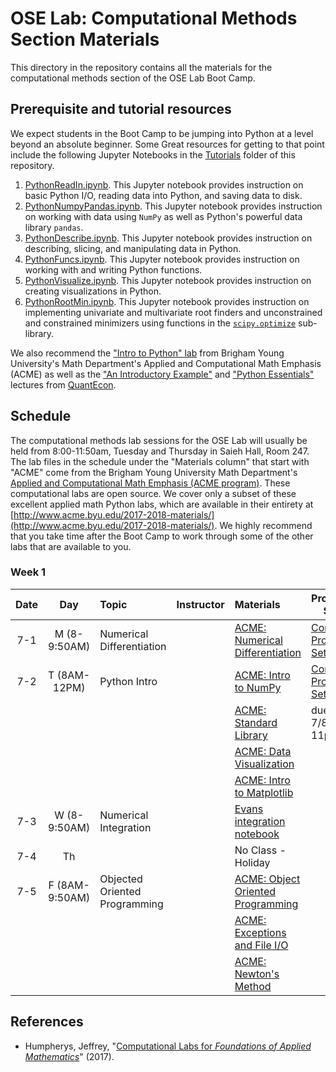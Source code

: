 # OSE Lab: Computational Methods Section Materials

This directory in the repository contains all the materials for the computational methods section of the OSE Lab Boot Camp.


## Prerequisite and tutorial resources

We expect students in the Boot Camp to be jumping into Python at a level beyond an absolute beginner. Some Great resources for getting to that point include the following Jupyter Notebooks in the [Tutorials](https://github.com/OpenSourceEcon/BootCamp2019/tree/master/Tutorials) folder of this repository.

1. [PythonReadIn.ipynb](https://github.com/OpenSourceEcon/BootCamp2019/blob/master/Tutorials/PythonReadIn.ipynb). This Jupyter notebook provides instruction on basic Python I/O, reading data into Python, and saving data to disk.
2. [PythonNumpyPandas.ipynb](https://github.com/OpenSourceEcon/BootCamp2019/blob/master/Tutorials/PythonNumpyPandas.ipynb). This Jupyter notebook provides instruction on working with data using `NumPy` as well as Python's powerful data library `pandas`.
3. [PythonDescribe.ipynb](https://github.com/OpenSourceEcon/BootCamp2019/blob/master/Tutorials/PythonDescribe.ipynb). This Jupyter notebook provides instruction on describing, slicing, and manipulating data in Python.
4. [PythonFuncs.ipynb](https://github.com/OpenSourceEcon/BootCamp2019/blob/master/Tutorials/PythonFuncs.ipynb). This Jupyter notebook provides instruction on working with and writing Python functions.
5. [PythonVisualize.ipynb](https://github.com/OpenSourceEcon/BootCamp2019/blob/master/Tutorials/PythonVisualize.ipynb). This Jupyter notebook provides instruction on creating visualizations in Python.
6. [PythonRootMin.ipynb](https://github.com/OpenSourceEcon/BootCamp2019/blob/master/Tutorials/PythonRootMin.ipynb). This Jupyter notebook provides instruction on implementing univariate and multivariate root finders and unconstrained and constrained minimizers using functions in the [`scipy.optimize`](https://docs.scipy.org/doc/scipy/reference/optimize.html) sub-library.

We also recommend the ["Intro to Python" lab](http://www.acme.byu.edu/wp-content/uploads/2017/08/PythonIntro.pdf) from Brigham Young University's Math Department's Applied and Computational Math Emphasis (ACME) as well as the ["An Introductory Example"](https://lectures.quantecon.org/py/python_by_example.html) and ["Python Essentials"](https://lectures.quantecon.org/py/python_essentials.html) lectures from [QuantEcon](https://lectures.quantecon.org/py/).


## Schedule

The computational methods lab sessions for the OSE Lab will usually be held from 8:00-11:50am, Tuesday and Thursday in Saieh Hall, Room 247. The lab files in the schedule under the "Materials column" that start with "ACME" come from the Brigham Young University Math Department's [Applied and Computational Math Emphasis (ACME program)](http://www.acme.byu.edu/). These computational labs are open source. We cover only a subset of these excellent applied math Python labs, which are available in their entirety at [http://www.acme.byu.edu/2017-2018-materials/](http://www.acme.byu.edu/2017-2018-materials/). We highly recommend that you take time after the Boot Camp to work through some of the other labs that are available to you.

### Week 1

| Date | Day | Topic | Instructor | Materials | Problem Set |
|:---:|:---:|:--- |:--- |:--- | --- |
7-1  | M (8-9:50AM)  |   Numerical Differentiation  |    |  [ACME: Numerical Differentiation](https://github.com/OpenSourceEcon/BootCamp2019/blob/master/Computation/Wk1_DifInt/ACME_NumDiff.pdf)   |  [Comp Problem Set 1a](https://github.com/OpenSourceEcon/BootCamp2019/blob/master/Computation/Wk1_DifInt/DifInt_probset1a.pdf) |
7-2  | T (8AM-12PM)  |  Python Intro   |  | [ACME: Intro to NumPy](https://github.com/OpenSourceEcon/BootCamp2019/blob/master/Computation/Wk1_PyIntro/NumpyIntro.pdf) | [Comp Problem Set 1b](?) |
|     |     |     |                | [ACME: Standard Library](https://github.com/OpenSourceEcon/BootCamp2019/blob/master/Computation/Wk1_PyIntro/StandardLibrary.pdf) | due M, 7/8, 11pm |
|     |     |     |                 | [ACME: Data Visualization](https://github.com/OpenSourceEcon/BootCamp2019/blob/master/Computation/Wk1_PyIntro/DataVisualization.pdf) |  |
|     |     |     |                 | [ACME: Intro to Matplotlib](https://github.com/OpenSourceEcon/BootCamp2019/blob/master/Computation/Wk1_PyIntro/MatplotlibIntro.pdf) |  |
7-3  | W (8-9:50AM)  |  Numerical Integration   |         |    [Evans integration notebook](https://github.com/OpenSourceEcon/BootCamp2019/blob/master/Computation/Wk1_DifInt/NumIntegr.ipynb)      |    |
7-4 | Th  |     | | No Class - Holiday |   |
7-5  | F (8AM-9:50AM)  |  Objected Oriented Programming   |     | [ACME: Object Oriented Programming](https://github.com/OpenSourceEcon/BootCamp2019/blob/master/Computation/Wk1_PyIntro/ObjectOriented.pdf) |     |
|     |     |     |                 | [ACME: Exceptions and File I/O](https://github.com/OpenSourceEcon/BootCamp2019/blob/master/Computation/Wk1_PyIntro/Exceptions_FileIO.pdf) |  |
|     |     |     |                 | [ACME: Newton's Method](https://github.com/OpenSourceEcon/BootCamp2019/blob/master/Computation/Wk1_DifInt/NewtonsMethod.pdf) |  |

<!-- ### Week 2

| Date | Day | Topic | Instructor | Materials | Problem Set |
|:---:|:---:|:--- |:--- |:--- | --- |
6-25  | M   |     |     |     |     |
6-26  | T   | Visualizations | Jan Ertl | [Visualizations Notebook](https://github.com/OpenSourceMacro/BootCamp2018/blob/master/Tutorials/PythonVisualize.ipynb) | [Comp. Prob Set 2](https://github.com/OpenSourceMacro/BootCamp2018/blob/master/Computation/Wk2_DataVis/DataVis_probset.pdf) |
|     |     | and Pandas  |    | [ACME: Intro to Matplotlib](https://github.com/OpenSourceMacro/BootCamp2018/blob/master/Computation/Wk2_DataVis/MatplotlibIntro.pdf) | due T, 7-3, 6pm |
|     |     |     |    | [ACME: Data Visualization](https://github.com/OpenSourceMacro/BootCamp2018/blob/master/Computation/Wk2_DataVis/DataVisualization.pdf) |   |
|     |     |     |    | [ACME: Pandas 1](https://github.com/OpenSourceMacro/BootCamp2018/blob/master/Computation/Wk2_DataVis/Pandas1.pdf) |   |
|     |     |     |    | [ACME: Pandas 2](https://github.com/OpenSourceMacro/BootCamp2018/blob/master/Computation/Wk2_DataVis/Pandas2.pdf) |   |
6-27  | W   |     |         |          |     |
6-28  | Th  | Visualizations | Jan Ertl | [Pandas Notebook](https://github.com/OpenSourceMacro/BootCamp2018/blob/master/Tutorials/PythonNumpyPandas.ipynb) |   |
|     |     | and Bokeh      |          | [ACME: Pandas 3](https://github.com/OpenSourceMacro/BootCamp2018/blob/master/Computation/Wk2_DataVis/Pandas3.pdf) |    |
|     |     |      |          | [ACME: Pandas 4](https://github.com/OpenSourceMacro/BootCamp2018/blob/master/Computation/Wk2_DataVis/Pandas4.pdf) |    |
6-29  | F   |     |     |     |     |

### Week 3

| Date | Day | Topic | Instructor | Materials | Problem Set |
|:---:|:---:|:--- |:--- |:--- | --- |
7-2  | M  |  |  |  |  |
7-3  | T  |  Matrix Decomposition | Jan Ertl | [ACME: QR Decomp](https://github.com/OpenSourceMacro/BootCamp2018/blob/master/Computation/Wk3_Decomp/QR_Decomposition.pdf) | [Comp Prob Set 3](https://github.com/OpenSourceMacro/BootCamp2018/blob/master/Computation/Wk3_Decomp/Decomp_probset.pdf) |
|     |     |  |          | [ACME: Lsq, eigenvalues](https://github.com/OpenSourceMacro/BootCamp2018/blob/master/Computation/Wk3_Decomp/LeastSquares_Eigenvalues.pdf) | due T, 7-10, 6pm |
|     |     |      |          | [ACME: SVD Image Compress](https://github.com/OpenSourceMacro/BootCamp2018/blob/master/Computation/Wk3_Decomp/SVD_ImageCompression.pdf) |  |
7-4  | W    | NO CLASSES: HOLIDAY | NO CLASSES: HOLIDAY | NO CLASSES: HOLIDAY  |  |
7-5  | Th   | Matrix conditions | Jan Ertl | [ACME: Drazin Inverse](https://github.com/OpenSourceMacro/BootCamp2018/blob/master/Computation/Wk3_Decomp/BlazinDrazin.pdf) |   |
7-6  | F    |     |     | [ACME: PageRank Algorithm](https://github.com/OpenSourceMacro/BootCamp2018/blob/master/Computation/Wk3_Decomp/PageRank.pdf) |  |
|     |     |      |          | [ACME: Conditioning and Stability](https://github.com/OpenSourceMacro/BootCamp2018/blob/master/Computation/Wk3_Decomp/Conditioning_Stability.pdf) |  |

### Week 4

| Date | Day | Topic | Instructor | Materials | Problem Set |
|:---:|:---:|:--- |:--- |:--- | --- |
7-9  | M  |     |     |     |     |
7-10 | T  | Sparse Grids | [Simon Scheidegger](https://sites.google.com/site/simonscheidegger/) | [Simon's HPC repo](https://github.com/sischei/OSM2018) | Comp Prob Set 4  |
|     |     |   |     |  | due T, 7-17, 11pm |
7-11  | W  |     |     |     |    |
7-12  | Th | High Performance Computing | [Simon Scheidegger](https://sites.google.com/site/simonscheidegger/) | [Simon's HPC repo](https://github.com/sischei/OSM2018) |  |
7-13  | F  |     |     |     |     |

### Week 5

| Date | Day | Topic | Instructor | Materials | Problem Set |
|:---:|:---:|:--- |:--- |:--- | --- |
7-16  | M  |     |     |     |     |
7-17 | T  | High Performance Computing | [Simon Scheidegger](https://sites.google.com/site/simonscheidegger/) | [Simon's HPC repo](https://github.com/sischei/OSM2018) | Comp Prob Set 5  |
|     |     |   |     |  | due T, 7-24, 11pm |
7-18  | W  |     |     |     |    |
7-19  | Th | High Performance Computing | [Simon Scheidegger](https://sites.google.com/site/simonscheidegger/) | [Simon's HPC repo](https://github.com/sischei/OSM2018) |  |
7-20  | F  |     |     |     |     |


### Week 6

| Date | Day | Topic | Instructor | Materials | Problem Set |
|:---:|:---:|:--- |:--- |:--- | --- |
7-23  | M   |     |     |     |     |
7-24  | T   | Numerical diff. and | Jan Ertl | [ACME: Numerical Differentiation](https://github.com/OpenSourceMacro/BootCamp2018/blob/master/Computation/Wk6_DifInt/Differentiation.pdf) | [Comp Prob Set 6](https://github.com/OpenSourceMacro/BootCamp2018/blob/master/Computation/Wk6_DifInt/DifIntOpt_probset.pdf) |
|     |     | integration |  | [Evans: Numerical Integration](https://github.com/OpenSourceMacro/BootCamp2018/blob/master/Computation/Wk6_DifInt/NumIntegr_Evans.pdf) | due T, 7-31, 6pm |
7-25  | W   |     |     |     |    |
7-26  | Th  | Linear constr. opt. | Jan Ertl | [ACME: Simplex Method](https://github.com/OpenSourceMacro/BootCamp2018/blob/master/Computation/Wk6_DifInt/Simplex.pdf) |  |
|     |     |     |      | [ACME: Newton's Method](https://github.com/OpenSourceMacro/BootCamp2018/blob/master/Computation/Wk6_DifIntLin/NewtonsMethod.pdf) |  |
|     |     |     |      | [ACME: Iterative Solvers](https://github.com/OpenSourceMacro/BootCamp2018/blob/master/Computation/Wk6_DifIntLin/IterativeSolvers.pdf) |  |
7-27  | F   |     |     |     |     |

### Week 7

| Date | Day | Topic | Instructor | Materials | Problem Set |
|:---:|:---:|:--- |:--- |:--- | --- |
7-30 | M  |     |          |     |                   |
7-31 | T  |     | Jan Ertl | [ACME: Interior Point Linear]() | [Comp. Prob. Set 7](https://github.com/OpenSourceMacro/BootCamp2018/blob/master/Computation/Wk7_Unconstr/Unconstr_probset.pdf) |
|     |     |     |      | [ACME: Interior Point Quadratic]() | due Th, 8-2, 6pm |
|     |     |     |      | [ACME: Newton and Quasi Newton]() |  |
8-1  | W  |     |          |  |   |
8-2  | Th |     | Jan Ertl |     |                   |
8-3  | F  | Conclusion: Hwk due |         |     |   | -->

<!-- ### Week 5

| Date | Day | Topic | Instructor | Materials | Problem Set |
|:---:|:---:|:--- |:--- |:--- | --- |
7-17  | M   |     |     |     |     |
7-18  | T   | Minimization | Jan Ertl | [ACME: Interior Point, Linear Programs](https://github.com/OpenSourceMacro/BootCamp2017/blob/master/Computation/Wk4_DifIntOpt/ACME_IntPtLin.pdf) |  |
|     |     |     |      | [ACME: Interior Point, Quadratic Programs](https://github.com/OpenSourceMacro/BootCamp2017/blob/master/Computation/Wk4_DifIntOpt/ACME_IntPtQuad.pdf) |  |
|     |     |     |      | [ACME: Newton and Quasi Newton Methods](https://github.com/OpenSourceMacro/BootCamp2017/blob/master/Computation/Wk4_DifIntOpt/ACME_QuasNewt.pdf) |  |
|     |     |     |      | [ACME: Scipy.optimize](https://github.com/OpenSourceMacro/BootCamp2017/blob/master/Computation/Wk4_DifIntOpt/ACME_ScipyOpt.pdf) |  | -->


## References

* Humpherys, Jeffrey, "[Computational Labs for *Foundations of Applied Mathematics*](http://www.acme.byu.edu/2016-2017-materials/)" (2017).

